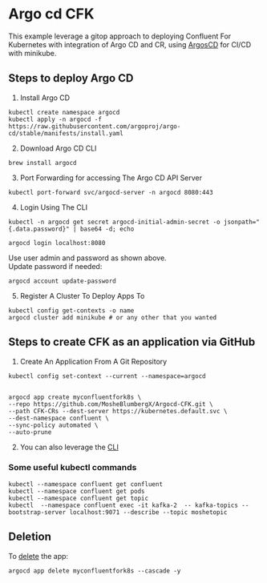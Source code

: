 # Argo cd CFK

This example leverage a gitop approach to deploying Confluent For Kubernetes with integration of Argo CD and CR, using [ArgosCD](https://argo-cd.readthedocs.io/en/stable/getting_started/) for CI/CD with minikube. 

## Steps to deploy Argo CD

1. Install Argo CD  
```
kubectl create namespace argocd
kubectl apply -n argocd -f https://raw.githubusercontent.com/argoproj/argo-cd/stable/manifests/install.yaml
```
2. Download Argo CD CLI  
```
brew install argocd
```
3. Port Forwarding for accessing The Argo CD API Server  
```
kubectl port-forward svc/argocd-server -n argocd 8080:443
```
4. Login Using The CLI
```
kubectl -n argocd get secret argocd-initial-admin-secret -o jsonpath="{.data.password}" | base64 -d; echo
```

```
argocd login localhost:8080
```
Use user admin and password as shown above.  
Update password if needed:  
```
argocd account update-password
```
5.  Register A Cluster To Deploy Apps To
```
kubectl config get-contexts -o name
argocd cluster add minikube # or any other that you wanted 
```


## Steps to create CFK as an application via GitHub  

1. Create An Application From A Git Repository

```
kubectl config set-context --current --namespace=argocd


argocd app create myconfluentfork8s \
--repo https://github.com/MosheBlumbergX/Argocd-CFK.git \
--path CFK-CRs --dest-server https://kubernetes.default.svc \
--dest-namespace confluent \
--sync-policy automated \
--auto-prune 
```

2. You can also leverage the [CLI](https://argo-cd.readthedocs.io/en/stable/getting_started/#creating-apps-via-ui)


### Some useful kubectl commands 

```
kubectl --namespace confluent get confluent
kubectl --namespace confluent get pods
kubectl --namespace confluent get topic
kubectl  --namespace confluent exec -it kafka-2  -- kafka-topics --bootstrap-server localhost:9071 --describe --topic moshetopic   
```


## Deletion 

To [delete](https://argo-cd.readthedocs.io/en/stable/user-guide/app_deletion/) the app: 

```
argocd app delete myconfluentfork8s --cascade -y 
```